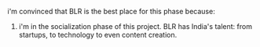 i'm convinced that BLR is the best place for this phase because:
1. i'm in the socialization phase of this project. BLR has India's talent: from startups, to technology to even content creation.